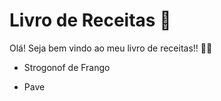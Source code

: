 # Livro de Receitas :closed_book:

Olá! Seja bem vindo ao meu livro de receitas!! :man_cook:

- Strogonof de Frango

- Pave

  
